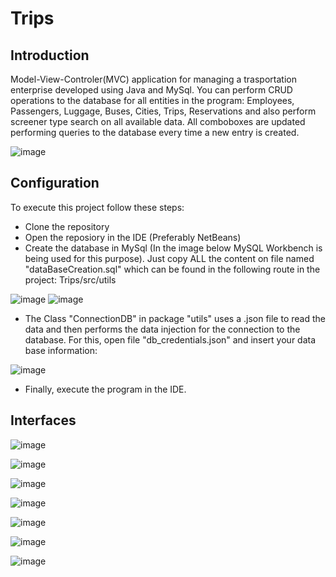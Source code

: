# Trips

## Introduction

Model-View-Controler(MVC) application for managing a trasportation enterprise developed using Java and MySql. You can perform CRUD operations to the database for all entities in the program: Employees, Passengers, Luggage, Buses, Cities, Trips, Reservations and also perform screener type search on all available data. All comboboxes are updated performing queries to the database every time a new entry is created. 

![image](https://user-images.githubusercontent.com/93751091/150813724-70efcf94-ddd2-48e4-b371-2bd82d8cb43a.png)

## Configuration

To execute this project follow these steps:

- Clone the repository
- Open the reposiory in the IDE (Preferably NetBeans)
- Create the database in MySql (In the image below MySQL Workbench is being used for this purpose). Just copy ALL the content on file named "dataBaseCreation.sql" which can be found in the following route in the project: Trips/src/utils

![image](https://user-images.githubusercontent.com/93751091/150815569-00f7b688-8744-4ddf-bf46-6ccb90542246.png)
![image](https://user-images.githubusercontent.com/93751091/150815823-99bd67f2-5f6f-4b6e-ac6f-738adfc404e6.png)


- The Class "ConnectionDB" in package "utils" uses a .json file to read the data and then performs the data injection for the connection to the database. For this, open file "db_credentials.json" and insert your data base information:

![image](https://user-images.githubusercontent.com/93751091/150816272-3204ec39-14f2-40a5-950d-68fa2cf00568.png)

- Finally, execute the program in the IDE.

## Interfaces

![image](https://user-images.githubusercontent.com/93751091/150821242-c30fc8b0-b610-478b-a28e-4518dbe835a6.png)

![image](https://user-images.githubusercontent.com/93751091/150821291-299967e8-d21f-44f2-89d4-4cf07d3112e2.png)

![image](https://user-images.githubusercontent.com/93751091/150821373-b71ca3d7-196c-48ca-836d-713454d4c58c.png)

![image](https://user-images.githubusercontent.com/93751091/150821426-29985af5-3427-4472-a504-1e8d75969d06.png)

![image](https://user-images.githubusercontent.com/93751091/150821484-d94ebfca-45fe-46b7-a21c-66671dbb3a3f.png)

![image](https://user-images.githubusercontent.com/93751091/150821556-8110d2de-d584-413b-87aa-1dbc696da7d6.png)

![image](https://user-images.githubusercontent.com/93751091/150821610-b5a19a03-6db1-4d7f-adc0-9353035fb335.png)




